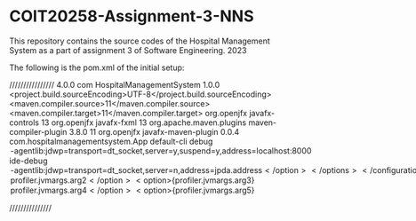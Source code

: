 # COIT20258-Assignment-3-NNS
This repository contains the source codes of the Hospital Management System as a part of assignment 3 of Software Engineering. 2023


The following is the pom.xml of the initial setup:

////////////////
<project xmlns="http://maven.apache.org/POM/4.0.0" xmlns:xsi="http://www.w3.org/2001/XMLSchema-instance"
  xsi:schemaLocation="http://maven.apache.org/POM/4.0.0 http://maven.apache.org/maven-v4_0_0.xsd">
    <modelVersion>4.0.0</modelVersion>
    <groupId>com</groupId>
    <artifactId>HospitalManagementSystem</artifactId>
    <version>1.0.0</version>
    <properties>
        <project.build.sourceEncoding>UTF-8</project.build.sourceEncoding>
        <maven.compiler.source>11</maven.compiler.source>
        <maven.compiler.target>11</maven.compiler.target>
    </properties>
    <dependencies>
        <dependency>
            <groupId>org.openjfx</groupId>
            <artifactId>javafx-controls</artifactId>
            <version>13</version>
        </dependency>
        <dependency>
            <groupId>org.openjfx</groupId>
            <artifactId>javafx-fxml</artifactId>
            <version>13</version>
        </dependency>
    </dependencies>
    <build>
        <plugins>
            <plugin>
                <groupId>org.apache.maven.plugins</groupId>
                <artifactId>maven-compiler-plugin</artifactId>
                <version>3.8.0</version>
                <configuration>
                    <release>11</release>
                </configuration>
            </plugin>
            <plugin>
                <groupId>org.openjfx</groupId>
                <artifactId>javafx-maven-plugin</artifactId>
                <version>0.0.4</version>
                <configuration>
                    <mainClass>com.hospitalmanagementsystem.App</mainClass>
                </configuration>
                <executions>
                    <execution>
                        <!-- Default configuration for running -->
                        <!-- Usage: mvn clean javafx:run -->
                        <id>default-cli</id>
                    </execution>
                    <execution>
                        <!-- Configuration for manual attach debugging -->
                        <!-- Usage: mvn clean javafx:run@debug -->
                        <id>debug</id>
                        <configuration>
                            <options>
                                <option>-agentlib:jdwp=transport=dt_socket,server=y,suspend=y,address=localhost:8000</option>
                            </options>
                        </configuration>
                    </execution>
                    <execution>
                        <!-- Configuration for automatic IDE debugging -->
                        <id>ide-debug</id>
                        <configuration>
                            <options>
                                <option>-agentlib:jdwp=transport=dt_socket,server=n,address=${jpda.address}</option>
                            </options>
                        </configuration>
                    </execution>
                    <execution>
                        <!-- Configuration for automatic IDE profiling -->
                        <id>ide-profile</id>
                        <configuration>
                            <options>
				<option>${profiler.jvmargs.arg1}</option>
				<option>${profiler.jvmargs.arg2}</option>
				<option>${profiler.jvmargs.arg3}</option>
				<option>${profiler.jvmargs.arg4}</option>
				<option>${profiler.jvmargs.arg5}</option>
                            </options>
                        </configuration>
                    </execution>
                </executions>
            </plugin>
        </plugins>
    </build>
</project>


///////////////
